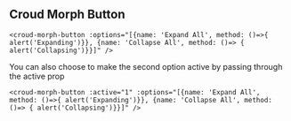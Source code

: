 ## Croud Morph Button

    <croud-morph-button :options="[{name: 'Expand All', method: ()=>{ alert('Expanding')}}, {name: 'Collapse All', method: ()=> { alert('Collapsing')}}]" />

You can also choose to make the second option active by passing through the active prop

    <croud-morph-button :active="1" :options="[{name: 'Expand All', method: ()=>{ alert('Expanding')}}, {name: 'Collapse All', method: ()=> { alert('Collapsing')}}]" />
    